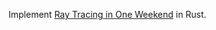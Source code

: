 Implement [Ray Tracing in One Weekend](https://raytracing.github.io/books/RayTracingInOneWeekend.html) in Rust.
